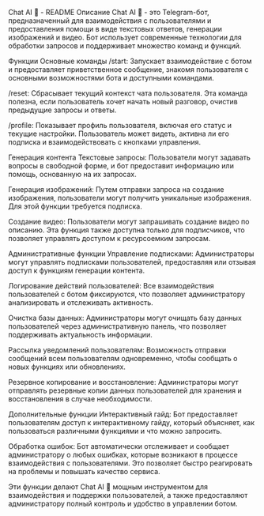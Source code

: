 Chat AI 🍬 - README
Описание
Chat AI 🍬 - это Telegram-бот, предназначенный для взаимодействия с пользователями и предоставления помощи в виде текстовых ответов, генерации изображений и видео. Бот использует современные технологии для обработки запросов и поддерживает множество команд и функций.

Функции
Основные команды
/start: Запускает взаимодействие с ботом и предоставляет приветственное сообщение, знакомя пользователя с основными возможностями бота и доступными командами.

/reset: Сбрасывает текущий контекст чата пользователя. Эта команда полезна, если пользователь хочет начать новый разговор, очистив предыдущие запросы и ответы.

/profile: Показывает профиль пользователя, включая его статус и текущие настройки. Пользователь может видеть, активна ли его подписка и взаимодействовать с кнопками управления.

Генерация контента
Текстовые запросы: Пользователи могут задавать вопросы в свободной форме, и бот предоставит информацию или помощь, основанную на их запросах.

Генерация изображений: Путем отправки запроса на создание изображения, пользователи могут получить уникальные изображения. Для этой функции требуется подписка.

Создание видео: Пользователи могут запрашивать создание видео по описанию. Эта функция также доступна только для подписчиков, что позволяет управлять доступом к ресурсоемким запросам.

Административные функции
Управление подписками: Администраторы могут управлять подписками пользователей, предоставляя или отзывая доступ к функциям генерации контента.

Логирование действий пользователей: Все взаимодействия пользователей с ботом фиксируются, что позволяет администратору анализировать и отслеживать активность.

Очистка базы данных: Администраторы могут очищать базу данных пользователей через административную панель, что позволяет поддерживать актуальность информации.

Рассылка уведомлений пользователям: Возможность отправки сообщений всем пользователям одновременно, чтобы сообщать о новых функциях или обновлениях.

Резервное копирование и восстановление: Администраторы могут отправлять резервные копии данных пользователей для хранения и восстановления в случае необходимости.

Дополнительные функции
Интерактивный гайд: Бот предоставляет пользователям доступ к интерактивному гайду, который объясняет, как пользоваться различными функциями и что можно запросить.

Обработка ошибок: Бот автоматически отслеживает и сообщает администратору о любых ошибках, которые возникают в процессе взаимодействия с пользователями. Это позволяет быстро реагировать на проблемы и повышать качество сервиса.

Эти функции делают Chat AI 🍬 мощным инструментом для взаимодействия и поддержки пользователей, а также предоставляют администратору полный контроль и удобство в управлении ботом.
